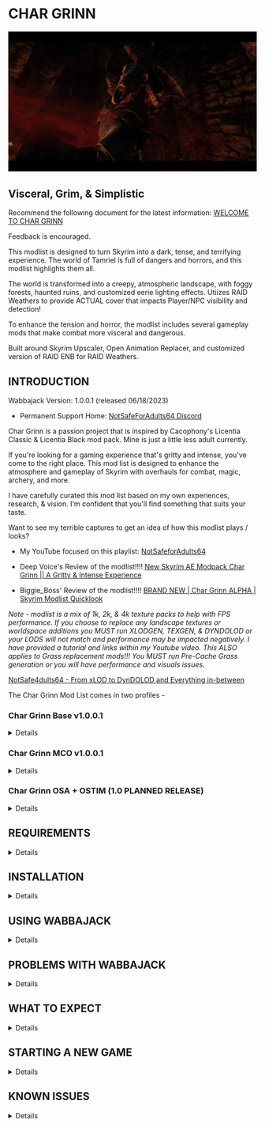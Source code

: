 # CHAR GRINN

![Char Grinn Title Image](https://github.com/notsafeadults64/CharGrinn_Modlist/blob/main/CharGrinn_GH03.png)

## Visceral, Grim, & Simplistic

Recommend the following document for the latest information: [WELCOME TO CHAR GRINN](https://docs.google.com/document/d/1-LiAw3sM9xkOc8WXCr_TRXFIe3UhSjEhN9QMWS48jMc/edit?usp=sharing)

Feedback is encouraged.

This modlist is designed to turn Skyrim into a dark, tense, and terrifying experience. The world of Tamriel is full of dangers and horrors, and this modlist highlights them all. 

The world is transformed into a creepy, atmospheric landscape, with foggy forests, haunted ruins, and customized eerie lighting effects.  Utiizes RAID Weathers to provide ACTUAL cover that impacts Player/NPC visibility and detection!

To enhance the tension and horror, the modlist includes several gameplay mods that make combat more visceral and dangerous.

Built around Skyrim Upscaler, Open Animation Replacer, and customized version of RAID ENB for RAID Weathers.

## INTRODUCTION

Wabbajack Version: 1.0.0.1 (released 06/18/2023)

- Permanent Support Home:  [NotSafeForAdults64 Discord](https://discord.gg/XBQSxJeDAc) 

Char Grinn is a passion project that is inspired by Cacophony's Licentia Classic & Licentia Black mod pack.  Mine is just a little less adult currently.

If you're looking for a gaming experience that's gritty and intense, you've come to the right place. This mod list is designed to enhance the atmosphere and gameplay of Skyrim with overhauls for combat, magic, archery, and more.

I have carefully curated this mod list based on my own experiences, research, & vision.  I'm confident that you'll find something that suits your taste.

Want to see my terrible captures to get an idea of how this modlist plays / looks?

- My YouTube focused on this playlist:
[NotSafeforAdults64](https://www.youtube.com/@notsafeforadults64)

- Deep Voice's Review of the modlist!!!!
[New Skyrim AE Modpack Char Grinn || A Gritty & Intense Experience](https://www.youtube.com/watch?v=PCawMwnISFA&t=752s)

- Biggie_Boss' Review of the modlist!!!!
[BRAND NEW | Char Grinn ALPHA | Skyrim Modlist Quicklook](https://www.youtube.com/watch?v=8ZwR236tq3c)

_Note - modlist is a mix of 1k, 2k, & 4k texture packs to help with FPS performance.  If you choose to replace any landscape textures or worldspace additions you MUST run XLODGEN, TEXGEN, & DYNDOLOD or your LODS will not match and performance may be impacted negatively.  I have provided a tutorial and links within my Youtube video.  This ALSO applies to Grass replacement mods!!!  You MUST run Pre-Cache Grass generation or you will have performance and visuals issues._

[NotSafe4dults64 - From xLOD to DynDOLOD and Everything in-between](https://youtu.be/BxHFQaiIVus)

The Char Grinn Mod List comes in two profiles -

### Char Grinn Base v1.0.0.1
<details>

- Current ESM + ESP total: 240

- Combat Style:  God of War / Horizon Zero Dawn (Fast and Frantic)

- Animations:  700+

This profile is for mature audiences and contains nudity and violence. It's not for the faint of heart, but if you're looking for a gaming experience that's raw and unfiltered, this is the profile for you.

- [Load Order Library - Char Grinn NSFW Modlist and Load Order](https://loadorderlibrary.com/lists/char-grinn-base-profile-2)

</details>

### Char Grinn MCO v1.0.0.1
<details>

- Current ESM + ESP total: 244

- Combat Style:  Elden Ring / Dark Souls (Slow and Methodical)

- Animations:  1700+

Identical to the Base profile except that it utilizes the MCO (Modern Combat Overhaul) system and animations.

- [Load Order Library - Char Grinn NSFW Modlist and Load Order](https://loadorderlibrary.com/lists/char-grinn-base-profile)

</details>

### Char Grinn OSA + OSTIM (1.0 PLANNED RELEASE)
<details>

- Current ESM + ESP total: 254
	
If you're 18+ and looking for something even more intense, the Char Grinn NSFW profile is for you. It contains nudity, sexual content, and violence.  Please use discretion when choosing to use this profile.

</details>

## REQUIREMENTS
<details>

- [Nexus Premium Account](https://forums.nexusmods.com/index.php?/store/category/1-premium-membership/)
- [LoversLab Account](https://www.loverslab.com/)

</details>

##  INSTALLATION
<details>
###  Installing Microsoft Visual C++ Redistributable Package

The _Microsoft Visual C++_ redistributable package is required for _Mod Organizer 2_ and you can download it from _Microsoft._ Download the x64 version under "Visual Studio 2015, 2017 and 2019" [here](https://aka.ms/vs/16/release/vc_redist.x64.exe).

###  Steam Config

**Change Steam's Update Behavior**

To ensure that _Steam_ does not automatically update _Skyrim_ for you and lock you out of playing your _Wabbajack_ modlist(s), open the Properties window of _Skyrim AE_ in _Steam_, navigate to the Updates tab and change Automatic updates to _Only update this game when I launch it_. You should also disable the _Steam Cloud_. It is incompatible with the profile-specific saves of a _Wabbajack_ modlist.

**Set the Game language to English**

_Wabbajack_ will check your game files and make sure that your installed version is the same as my installed version. This also means that any other language than English will fail the installation. You can change the game's language in the Properties window as mentioned above. It may be required to verify your files afterward.

**Install Skyrim** 

The _Anniversary Edition_ upgrade is required. No exceptions will be made. If you do not have the game installed, do so and launch the vanilla game to download all _Creation Club_ content available with the upgrade. If for some reason you have problems with your _Steam_ installation, you may need to verify the local content as described in _Steam's_ documentation.

If you didn't see / do the step in the image below when you first launch Skyrim AE, then you either don't have the AE DLC or you missed this step.  Verify your Steam files for Skyrim AE which _should_ correct this for you. 

[Skyrim Anniversary Edition Download prompt](https://preview.redd.it/nt92sg8mdxy71.png?width=3840&format=png&auto=webp&v=enabled&s=4ab3b1b975064119797409185cedd9dfc5c5e5e7)

_Source: [Reddit Post](https://www.reddit.com/r/skyrim/comments/qrgion/screenshots_on_xbox_series_x/)_

**Do Not Use Any Part of This List in a Protected Folder**

This includes `Program Files,` `Program Files (x86)`, `Downloads`, `Documents`, the `Desktop` or any other folders that _Windows_ considers "Protected" (essential to the operating system). If the _Wabbajack_ folder, the _Skyrim Special Edition_ folder, the _Steam_ folder, the modlist folder or the downloads folder are in any of these directories, the modlist will not function properly. Relocate offending folders to a non-Protected location such as the root directory of one of your drives. (D:\ for example.)

**Do Not Use Any Protected Folders inside of OneDrive**

You will experience unusual behavior if your `My Games` folder (usually in the `Documents` folder) is part of a _OneDrive_ Cloud Folder. You will need to relocate it or disable _OneDrive._ There are no exceptions.

**Make Exceptions for Anti-Malware Programs**

Exclude antivirus and anti-malware programs from monitoring three directories: those containing the _Wabbajack_ app, the _Skyrim Special Edition_ game folder, and the directory in which you wish to install the modlist. _Wabbajack_ and _Mod Organizer 2_ both use low-level file system virtualization which most anti-malware programs falsely detect as malicious. 

Particularly intrusive malware solutions such as _Bitdefender_ and _Webroot_ don't propery respect exclusions and cannot be completely disabled -- they must be fully uninstalled. Please consider avoiding third-party anti-malware solutions and relying on _Windows Defender,_ which is more compatible with the applications used to install and play _Wabbajack_ modlists. 

**Set Pagefile to 40GB Or Above**

This can be accomplished in the System Settings for Windows. It is recommended to set the minimum and maximum pagefile size to `40,960` all on one solid state drive as mentioned above. MOre than one pagefile is not needed so long as it is large enough and located on a fast enough drive.

**Ensure Enough Free Storage Space**

As of this writing (03/15/2023) approximately **20GB** is required for the `Steam` folder, **125GB** for the downloads folder, and **250GB** for the modlist folder. These do not all need to be on the same drive. Approximately **30GB** of free space is required on your `Windows` drive and **30GB** additional free space on your `Wabbajack` drive to leave room for temporary files, patches, and caches. Finally, never reduce the free space on any drive below **15%** (the bar in _File Manager_ will turn red) or you will suffer severe performance problems.
</details>
 
##  USING WABBAJACK
<details>

The download and installation process can take a very long time depending on your system specs. 

It is advised to have ALL relevant folders (for `Wabbajack.exe`, `Steam`, the modlist folder, and the downloads folder) on a solid state drive. Do not place any of these folders on a hard disk drive, flash drive, or external drive of any kind. After the list is installed, you can relocate **only** the downloads folder to such a drive (or delete it, but that may make updating difficult).
</details>


##  PROBLEMS WITH WABBAJACK
<details>

There are a lot of different scenarios where _Wabbajack_ will produce an error. Re-run _Wabbajack_ before seeking assistance. _Wabbajack_ will only download and reinstall the bare minimum necessary to get the modlist working. 

**DO NOT CONTACT MOD AUTHORS DIRECTLY.**

I, NotSafeForAdults64 (aka deathonstilts), fully accept any responsibility for difficulties with this list and any conflicts I introduce, so please do not question mod authors on the _Nexus_, _Lover's Lab_, _Vector Plexus_ or any other site about bugs that may result from this lists' use. Direct your questions to me, not the innocent mod authors who should never be expected to support a modlist setup.

**Various files beginning with "cc" and ending with "esl" or "esm" failed to download.**

You did not purchase the $20 upgrade to Skyrim. This is not negotiable. Purchase it, verify it, delete it and re-download it if necessary, and try again.  

Again, if you don't / didn't see the below you don't have the AE version installed.

[Skyrim Anniversary Edition Download prompt](https://preview.redd.it/nt92sg8mdxy71.png?width=3840&format=png&auto=webp&v=enabled&s=4ab3b1b975064119797409185cedd9dfc5c5e5e7)

_Source: [Reddit Post](https://www.reddit.com/r/skyrim/comments/qrgion/screenshots_on_xbox_series_x/)_

**Could not download x:**

Some Internet providers have difficulty accessing the servers which host the files comprising the list. Try using a VPN (Virtual Private Network) with a terminus set to the United States. Free options include _ProtonVPN_ and _Cloudflare WARP._ If a download gets interrupted, you may need to delete all corrupt local copies before trying again.

**Wabbajack could not find my game folder:**

Char Grinn will not work with a GOG or pirated version of the game. If you own the game on _Steam,_ go back to the Installation step. If this still doesn't work, ensure that you are not running Wabbajack as an Administrator. **DO NOT ASK FOR HELP WITH PIRATED GAMES.**

**MEGA download cap exceeded.**

This shouldn't happen unless you download the list multiple times or download multiple _Wabbajack_ lists. I can't support circumventing MEGA's bandwith restrictions so either sign up for an account or wait for the timeout to expire.

</details>

##  WHAT TO EXPECT
<details>
In an effort to stabilize this modlist it was installed on two different builds.  While YMMV, feel free to use the following as a baseline prior to installing.

### Note - FPS averages provided below are based on my personal experience and should only be used as a reference and NOT the gospel :)

Alienware (2019) Gaming Desktop
- Ryzen 7 3800X 3.89 GHz
- 32 GB RAM
- 1 TB SSD
- Radeon RX 5700 XT @ 8 GB
	- 45+/- fps 1920 x 1080 (Skyrim Upscaler FSR2 - off)
	- 55+/- fps 1920 x 1080 (Skyrim Upscaler FSR2 - on)
	- 25+/- fps 2560 x 1440 (Skyrim Upscaler FSR2 - off)
	- 40+/- fps 2560 x 1440 (Skyrim Upscaler FSR2 - on)
	- 20+/- fps 3440 x 1440 (Skyrim Upscaler FSR2 - off) w/ external monitor
	- 30+/- fps 3440 x 1440 (Skyrim Upscaler FSR2 - on) w/ external monitor
	
Asus ROG G15 (2021) Gaming Laptop
- Ryzen 9 5900HS 
- 24 GB RAM
- 1 TB SSD
- GeForce RTX 3070 @ 8 GB
	- 50+/- fps 1920 x 1080 (Skyrim Upscaler DLSS - off)
	- 60+/- fps 1920 x 1080 (Skyrim Upscaler DLSS - on)
	- 35+/- fps 2560 x 1440 (Skyrim Upscaler DLSS - off)
	- 45+/- fps 2560 x 1440 (Skyrim Upscaler DLSS - on)
	- 20+/- fps 3440 x 1440 (Skyrim Upscaler DLSS - off) w/ external monitor
	- 30+/- fps 3440 x 1440 (Skyrim Upscaler DLSS - on) w/ external monitor

</details>


##  STARTING A NEW GAME
<details>

Follow this video guide: [https://youtu.be/5xYulRgbvTw](https://youtu.be/nuygwrGImGA)

The steps within the guide are REQUIRED if playing the modlist in its' current iteration.  Failure to execute *MAY* impact your game further down the line making it CTD with no resolution to fix!!  It may seem like a lot to do, but it's actually a fairly quick process.
 
</details>

##  KNOWN ISSUES
<details>
	
Please remember that this is an ALPHA build.  Bugs, glitches, and other undesirables may occur during your playthrough of this modlist.  Some are just expected due to the age of the game engine and the amount of mods piled on top.  I will help where I can and will enlist the assistance of others in the community to help resolve what is possible.

============================================================================================

The following mods have caused random CTDs (Crash to Desktop) during my personal test playthrough.  This is NOT a negative review of these mods, in fact, I WANTED these in my modlist.  They just didn't play well with something I wanted more.
	
If you figure out the root cause of the CTD, please share!  My goal is to have a running list of any known mods to clash with this modlist.

- [MINIMAP](https://www.nexusmods.com/skyrimspecialedition/mods/49490) Repeatable CTD in a few dungeons (e.g. Ustengrav Depths)

The following mod(s) are added for effect and should only be utilized for atmospheric screenshots.  However, I like to live dangerously and use it for most places :p
	
- [Craftable Shadow Torch SSE and VR](https://www.nexusmods.com/skyrimspecialedition/mods/64580)
	- Crashes within certain dungeons due to a shadow error.
	- Known to crash in Bleak Falls Barrow & Fell Glow Keep
	
</details>
	
 
